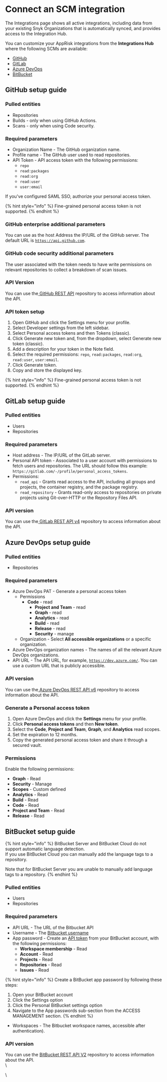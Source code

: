 # Connect an SCM integration

The Integrations page shows all active integrations, including data from your existing Snyk Organizations that is automatically synced, and provides access to the Integration Hub.

You can customize your AppRisk integrations from the **Integrations Hub** where the following SCMs are available:

* [GitHub](connect-an-scm-integration.md#github-setup-guide)
* [GitLab](connect-an-scm-integration.md#gitlab-setup-guide)
* [Azure DevOps](connect-an-scm-integration.md#azure-devops-setup-guide)
* [BitBucket](connect-an-scm-integration.md#bitbucket-setup-guide)

## GitHub setup guide

### Pulled entities

* Repositories
* Builds - only when using GitHub Actions.
* Scans - only when using Code security.

### Required parameters&#x20;

* Organization Name - The GitHub organization name.
* Profile name - The GitHub user used to read repositories.
* API Token - API access token with the following permissions:
  * `repo`
  * `read:packages`
  * `read:org`
  * `read:user`
  * `user:email`

If you've configured SAML SSO, authorize your personal access token.

{% hint style="info" %}
Fine-grained personal access token is not supported.
{% endhint %}

### GitHub enterprise additional parameters

You can use as the host Address the IP/URL of the GitHub server. The default URL is [`https://api.github.com`](https://api.github.com).

### GitHub code security additional parameters

The user associated with the token needs to have write permissions on relevant repositories to collect a breakdown of scan issues.

### API Version

You can use the[ GitHub REST API](https://docs.github.com/en/rest?apiVersion=2022-11-28) repository to access information about the API.

### API token setup

1. Open GitHub and click the Settings menu for your profile.
2. Select Developer settings from the left sidebar.
3. Select Personal access tokens and then Tokens (classic).
4. Click Generate new token and, from the dropdown, select Generate new token (classic).
5. Add a description for your token in the Note field.
6. Select the required permissions: `repo`, `read:packages`, `read:org`, `read:user`, `user:email`.
7. Click Generate token.
8. Copy and store the displayed key.

{% hint style="info" %}
Fine-grained personal access token is not supported.
{% endhint %}

## GitLab setup guide

### Pulled entities

* Users
* Repositories&#x20;

### Required parameters&#x20;

* Host address - The IP/URL of the GitLab server.
* Personal API token - Associated to a user account with permissions to fetch users and repositories. The URL should follow this example: `https://gitlab.com/-/profile/personal_access_tokens`.
* Permissions:
  * `read_api` - Grants read access to the API, including all groups and projects, the container registry, and the package registry.
  * `read_repository` - Grants read-only access to repositories on private projects using Git-over-HTTP or the Repository Files API.

### API version

You can use the[ GitLab REST API v4](https://docs.gitlab.com/ee/api/index.html) repository to access information about the API.

## Azure DevOps setup guide

### Pulled entities

* Repositories

### Required parameters

* Azure DevOps PAT - Generate a personal access token
  * Permissions
    * **Code** - read
      * **Project and Team** - read
      * **Graph** - read
      * **Analytics** - read
      * **Build** - read
      * **Release** - read
      * **Security** - manage
  * Organization - Select **All accessible organizations** or a specific organization.
* Azure DevOps organization names - The names of all the relevant Azure DevOps organizations.
* API URL - The API URL, for example, [`https://dev.azure.com/`](https://dev.azure.com/). You can use a custom URL that is publicly accessible.

### API version

You can use the[ Azure DevOps REST API v6](https://learn.microsoft.com/en-us/rest/api/azure/devops/core/?view=azure-devops-rest-6.0) repository to access information about the API.

### Generate a Personal access token

1. Open Azure DevOps and click the **Settings** menu for your profile.
2. Click **Personal access tokens** and then **New token**.
3. Select the **Code**, **Project** **and** **Team**, **Graph**, and **Analytics** read scopes.
4. Set the expiration to 12 months.
5. Copy the generated personal access token and share it through a secured vault.

### Permissions

Enable the following permissions:

* **Graph** - Read
* **Security** - Manage
* **Scopes** - Custom defined
* **Analytics** - Read
* **Build** - Read
* **Code** - Read
* **Project and Team** - Read
* **Release** - Read

## BitBucket setup guide

{% hint style="info" %}
BitBucket Server and BitBucket Cloud do not support automatic language detection. \
If you use BitBucket Cloud you can manually add the language tags to a repository.&#x20;

Note that for BitBucket Server you are unable to manually add language tags to a repository.
{% endhint %}

### Pulled entities

* Users
* Repositories

### Required parameters

* API URL - The URL of the Bitbucket API
* Username - The [Bitbucket username](https://bitbucket.org/account/settings/)&#x20;
* App password - Create an [API token](https://developer.atlassian.com/cloud/bitbucket/rest/intro/#app-passwords) from your BitBucket account, with the following permissions:
  * **Workspace membership** - Read
  * **Account** - Read
  * **Projects** - Read
  * **Repositories** - Read
  * **Issues** - Read

{% hint style="info" %}
Create a BitBucket app password by following these steps:

1. Open your BitBucket account&#x20;
2. Click the Settings option
3. Click the Personal BitBucket settings option&#x20;
4. Navigate to the App passwords sub-section from the ACCESS MANAGEMENT section.
{% endhint %}

* Workspaces - The Bitbucket workspace names, accessible after authentication).

### API version

You can use the [BitBucket REST API V2](https://developer.atlassian.com/bitbucket/api/2/reference/resource/) repository to access information about the API.\
\


\
